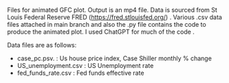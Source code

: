 Files for animated GFC plot. Output is an mp4 file.  Data is sourced from St Louis Federal Reserve FRED (https://fred.stlouisfed.org/) . Various .csv data files attached in main branch and also the .py file contains the code to produce the animated plot. I used ChatGPT for much of the code . 

Data files are as follows:

* case_pc.psv. :  Us house price index, Case Shiller monthly % change 
* US_unemployment.csv : US Unemployment rate
* fed_funds_rate.csv :  Fed funds effective rate 


